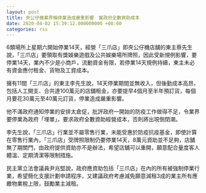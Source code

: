 ```yaml
---
layout: post
title: 夾公仔機業界稱停業造成嚴重影響　冀政府全數資助成本
date: 2020-04-02 15:39:12.000000000 +08:00
categories: rss
---
```


6類場所上星期六開始停業14天，經營「三爪店」即夾公仔機店舖的東主蔡先生說，「三爪店」要領取有獎娛樂遊戲及公共娛樂場所牌照，因此受新規例影響，要停業14天，業內不少是小商戶，流動資金有限，若停業14天規例持續，東主未必有資金應付租金、貨物及工資成本。

擁有11間「三爪店」的東主李先生說，14天停業期間並無收入，但後勤成本高昂，包括人工開支、合共達100萬元的店舖租金，亦要提早4個月至半年預訂貨，每個月要花30萬元至40萬元訂貨，停業造成嚴重影響。

他不滿政府通知停業的安排太倉促，批評政府一開始的防疫工作做得不足，令業界要停業為政府「埋單」，要求政府全數資助經營成本，否則將出現倒閉潮。

李先生說，「三爪店」行業並不屬零售行業，未能受惠於防疫抗疫基金，即使計算在零售行業內，「三爪店」受牌照限制仍要停業14天，8萬元資助並不足夠，店舖無了期關門，由政府提供資助亦不是辦法，希望店舖可以重開，願意配合量度客人體溫、定期清潔等限制措施。

民主黨立法會議員尹兆堅說，政府應資助包括「三爪店」在內的所有被強制停業行業，希望簡化支援計劃申請程序，又建議政府考慮減免願意減租3成的業主所有應繳物業稅上限，鼓勵業主減租。
